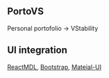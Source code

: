 ## PortoVS

Personal portofolio -> VStability

## UI integration

[ReactMDL](https://tleunen.github.io/react-mdl/), 
[Bootstrap](https://react-bootstrap.github.io/), 
[Mateial-UI](https://material-ui.com/)